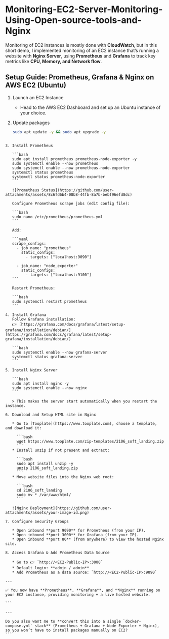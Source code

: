 # Monitoring-EC2-Server-Monitoring-Using-Open-source-tools-and-Nginx

Monitoring of EC2 instances is mostly done with **CloudWatch**, but in this short demo, I implemented monitoring of an EC2 instance that’s running a website with **Nginx Server**, using **Prometheus** and **Grafana** to track key metrics like **CPU, Memory, and Network flow**.

## Setup Guide: Prometheus, Grafana & Nginx on AWS EC2 (Ubuntu)

1. Launch an EC2 Instance  
   - Head to the AWS EC2 Dashboard and set up an Ubuntu instance of your choice.

2. Update packages  
   ```bash
   sudo apt update -y && sudo apt upgrade -y
````

3. Install Prometheus

   ```bash
   sudo apt install prometheus prometheus-node-exporter -y
   sudo systemctl enable --now prometheus
   sudo systemctl enable --now prometheus-node-exporter
   systemctl status prometheus
   systemctl status prometheus-node-exporter
   ```

   ![Prometheus Status](https://github.com/user-attachments/assets/8c6fd6b4-08b8-44fb-8a7b-bebf96efd8dc)

   Configure Prometheus scrape jobs (edit config file):

   ```bash
   sudo nano /etc/prometheus/prometheus.yml
   ```

   Add:

   ```yaml
   scrape_configs:
     - job_name: "prometheus"
       static_configs:
         - targets: ["localhost:9090"]

     - job_name: "node_exporter"
       static_configs:
         - targets: ["localhost:9100"]
   ```

   Restart Prometheus:

   ```bash
   sudo systemctl restart prometheus
   ```

4. Install Grafana
   Follow Grafana installation:
   👉 [https://grafana.com/docs/grafana/latest/setup-grafana/installation/debian/](https://grafana.com/docs/grafana/latest/setup-grafana/installation/debian/)

   ```bash
   sudo systemctl enable --now grafana-server
   systemctl status grafana-server
   ```

5. Install Nginx Server

   ```bash
   sudo apt install nginx -y
   sudo systemctl enable --now nginx
   ```

   > This makes the server start automatically when you restart the instance.

6. Download and Setup HTML site in Nginx

   * Go to [Tooplate](https://www.tooplate.com), choose a template, and download it:

     ```bash
     wget https://www.tooplate.com/zip-templates/2106_soft_landing.zip
     ```
   * Install unzip if not present and extract:

     ```bash
     sudo apt install unzip -y
     unzip 2106_soft_landing.zip
     ```
   * Move website files into the Nginx web root:

     ```bash
     cd 2106_soft_landing
     sudo mv * /var/www/html/
     ```

   ![Nginx Deployment](https://github.com/user-attachments/assets/your-image-id.png)

7. Configure Security Groups

   * Open inbound **port 9090** for Prometheus (from your IP).
   * Open inbound **port 3000** for Grafana (from your IP).
   * Open inbound **port 80** (from anywhere) to view the hosted Nginx site.

8. Access Grafana & Add Prometheus Data Source

   * Go to 👉 `http://<EC2-Public-IP>:3000`
   * Default login: **admin / admin**
   * Add Prometheus as a data source: `http://<EC2-Public-IP>:9090`

---

✅ You now have **Prometheus**, **Grafana**, and **Nginx** running on your EC2 instance, providing monitoring + a live hosted website.

```

---

Do you also want me to **convert this into a single `docker-compose.yml` stack** (Prometheus + Grafana + Node Exporter + Nginx), so you won’t have to install packages manually on EC2?
```
